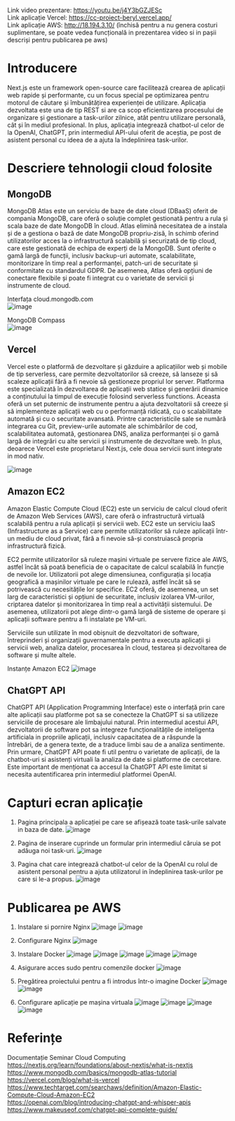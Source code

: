 Link video prezentare: https://youtu.be/j4Y3bGZJESc  
Link aplicație Vercel: https://cc-proiect-beryl.vercel.app/  
Link aplicație AWS: http://18.194.3.10/ (închisă pentru a nu genera costuri suplimentare, se poate vedea funcțională in prezentarea video si in pașii descriși pentru publicarea pe aws)

# Introducere

Next.js este un framework open-source care facilitează crearea de aplicații web rapide și performante, cu un focus special pe optimizarea pentru motorul de căutare și îmbunătățirea experienței de utilizare. Aplicația dezvoltata este una de tip REST si are ca scop eficientizarea procesului de organizare și gestionare a task-urilor zilnice, atât pentru utilizare personală, cât și în mediul profesional. In plus, aplicația integrează chatbot-ul celor de la OpenAI, ChatGPT, prin intermediul API-ului oferit de aceștia, pe post de asistent personal cu ideea de a ajuta la îndeplinirea task-urilor.

# Descriere tehnologii cloud folosite

## MongoDB

MongoDB Atlas este un serviciu de baze de date cloud (DBaaS) oferit de compania MongoDB, care oferă o soluție complet gestionată pentru a rula și scala baze de date MongoDB în cloud. Atlas elimină necesitatea de a instala și de a gestiona o bază de date MongoDB propriu-zisă, în schimb oferind utilizatorilor acces la o infrastructură scalabilă și securizată de tip cloud, care este gestionată de echipa de experți de la MongoDB. Sunt oferite o gamă largă de funcții, inclusiv backup-uri automate, scalabilitate, monitorizare în timp real a performanței, patch-uri de securitate și conformitate cu standardul GDPR. De asemenea, Atlas oferă opțiuni de conectare flexibile și poate fi integrat cu o varietate de servicii și instrumente de cloud.

Interfața cloud.mongodb.com  
![image](https://i.imgur.com/xSNHZmM.png)

MongoDB Compass  
![image](https://i.imgur.com/arOsehk.png)

## Vercel

Vercel este o platformă de dezvoltare și găzduire a aplicațiilor web și mobile de tip serverless, care permite dezvoltatorilor să creeze, să lanseze și să scaleze aplicații fără a fi nevoie să gestioneze propriul lor server. Platforma este specializată în dezvoltarea de aplicații web statice și generării dinamice a conținutului la timpul de execuție folosind serverless functions. Aceasta oferă un set puternic de instrumente pentru a ajuta dezvoltatorii să creeze și să implementeze aplicații web cu o performanță ridicată, cu o scalabilitate automată și cu o securitate avansată. Printre caracteristicile sale se numără integrarea cu Git, preview-urile automate ale schimbărilor de cod, scalabilitatea automată, gestionarea DNS, analiza performanței și o gamă largă de integrări cu alte servicii și instrumente de dezvoltare web. In plus, deoarece Vercel este proprietarul Next.js, cele doua servicii sunt integrate in mod nativ.

![image](https://i.imgur.com/3S5q7Fz.png)

## Amazon EC2

Amazon Elastic Compute Cloud (EC2) este un serviciu de calcul cloud oferit de Amazon Web Services (AWS), care oferă o infrastructură virtuală scalabilă pentru a rula aplicații și servicii web. EC2 este un serviciu IaaS (Infrastructure as a Service) care permite utilizatorilor să ruleze aplicații într-un mediu de cloud privat, fără a fi nevoie să-și construiască propria infrastructură fizică.

EC2 permite utilizatorilor să ruleze mașini virtuale pe servere fizice ale AWS, astfel încât să poată beneficia de o capacitate de calcul scalabilă în funcție de nevoile lor. Utilizatorii pot alege dimensiunea, configurația și locația geografică a mașinilor virtuale pe care le rulează, astfel încât să se potrivească cu necesitățile lor specifice. EC2 oferă, de asemenea, un set larg de caracteristici și opțiuni de securitate, inclusiv izolarea VM-urilor, criptarea datelor și monitorizarea în timp real a activității sistemului. De asemenea, utilizatorii pot alege dintr-o gamă largă de sisteme de operare și aplicații software pentru a fi instalate pe VM-uri.

Serviciile sun utilizate în mod obișnuit de dezvoltatori de software, întreprinderi și organizații guvernamentale pentru a executa aplicații și servicii web, analiza datelor, procesarea în cloud, testarea și dezvoltarea de software și multe altele.

Instanțe Amazon EC2
![image](https://i.imgur.com/VesJxnV.png)

## ChatGPT API

ChatGPT API (Application Programming Interface) este o interfață prin care alte aplicații sau platforme pot sa se conecteze la ChatGPT si sa utilizeze serviciile de procesare ale limbajului natural. Prin intermediul acestui API, dezvoltatorii de software pot sa integreze funcționalitățile de inteligenta artificiala in propriile aplicații, inclusiv capacitatea de a răspunde la întrebări, de a genera texte, de a traduce limbi sau de a analiza sentimente. Prin urmare, ChatGPT API poate fi util pentru o varietate de aplicații, de la chatbot-uri si asistenți virtuali la analiza de date si platforme de cercetare. Este important de menționat ca accesul la ChatGPT API este limitat si necesita autentificarea prin intermediul platformei OpenAI.

# Capturi ecran aplicație

1. Pagina principala a aplicației pe care se afișează toate task-urile salvate in baza de date.
   ![image](https://i.imgur.com/14DIXbZ.png)

2. Pagina de inserare cuprinde un formular prin intermediul căruia se pot adăuga noi task-uri.
   ![image](https://i.imgur.com/Gh1wylI.png)

3. Pagina chat care integrează chatbot-ul celor de la OpenAI cu rolul de asistent personal pentru a ajuta utilizatorul in îndeplinirea task-urilor pe care si le-a propus.
   ![image](https://i.imgur.com/Hl3Xzb5.png)

# Publicarea pe AWS

1. Instalare si pornire Nginx
   ![image](https://i.imgur.com/Zg2hFDO.png)
   ![image](https://i.imgur.com/Ww12gFa.png)

2. Configurare Nginx
   ![image](https://i.imgur.com/CVyiP1J.png)

3. Instalare Docker
   ![image](https://i.imgur.com/LaSQVF0.png)
   ![image](https://i.imgur.com/h8S1bsQ.png)
   ![image](https://i.imgur.com/909DIso.png)
   ![image](https://i.imgur.com/6kU3NSi.png)
   ![image](https://i.imgur.com/t2CmnYl.png)

4. Asigurare acces sudo pentru comenzile docker
   ![image](https://i.imgur.com/5zpsnJv.png)

5. Pregătirea proiectului pentru a fi introdus într-o imagine Docker
   ![image](https://i.imgur.com/mQ1Q42G.png)
   ![image](https://i.imgur.com/M5STIbs.png)

6. Configurare aplicație pe mașina virtuala
   ![image](https://i.imgur.com/ulR0s1e.png)
   ![image](https://i.imgur.com/XO8CPys.png)
   ![image](https://i.imgur.com/scKmjge.png)
   ![image](https://i.imgur.com/UHttwh0.png)

# Referințe

Documentație Seminar Cloud Computing  
https://nextjs.org/learn/foundations/about-nextjs/what-is-nextjs  
https://www.mongodb.com/basics/mongodb-atlas-tutorial  
https://vercel.com/blog/what-is-vercel  
https://www.techtarget.com/searchaws/definition/Amazon-Elastic-Compute-Cloud-Amazon-EC2  
https://openai.com/blog/introducing-chatgpt-and-whisper-apis  
https://www.makeuseof.com/chatgpt-api-complete-guide/
